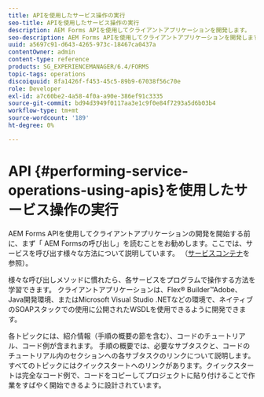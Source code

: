 ```yaml
---
title: APIを使用したサービス操作の実行
seo-title: APIを使用したサービス操作の実行
description: AEM Forms APIを使用してクライアントアプリケーションを開発します。
seo-description: AEM Forms APIを使用してクライアントアプリケーションを開発します。
uuid: a5697c91-d643-4265-973c-18467ca0437a
contentOwner: admin
content-type: reference
products: SG_EXPERIENCEMANAGER/6.4/FORMS
topic-tags: operations
discoiquuid: 8fa1426f-f453-45c5-89b9-67038f56c70e
role: Developer
exl-id: a7c60be2-4a58-4f0a-a90e-386ef91c3335
source-git-commit: bd94d3949f0117aa3e1c9f0e84f7293a5d6b03b4
workflow-type: tm+mt
source-wordcount: '189'
ht-degree: 0%

---
```


# API {#performing-service-operations-using-apis}を使用したサービス操作の実行

AEM Forms APIを使用してクライアントアプリケーションの開発を開始する前に、まず「 AEM Formsの呼び出し」を読むことをお勧めします。ここでは、サービスを呼び出す様々な方法について説明しています。 （[サービスコンテナ](/help/forms/developing/service-container.md#service-container)を参照）。

様々な呼び出しメソッドに慣れたら、各サービスをプログラムで操作する方法を学習できます。 クライアントアプリケーションは、Flex® Builder™Adobe、Java開発環境、またはMicrosoft Visual Studio .NETなどの環境で、ネイティブのSOAPスタックでの使用に公開されたWSDLを使用できるように開発できます。

各トピックには、紹介情報（手順の概要の節を含む）、コードのチュートリアル、コード例が含まれます。 手順の概要では、必要なサブタスクと、コードのチュートリアル内のセクションへの各サブタスクのリンクについて説明します。 すべてのトピックにはクイックスタートへのリンクがあります。クイックスタートは完全なコード例で、コードをコピーしてプロジェクトに貼り付けることで作業をすばやく開始できるように設計されています。
